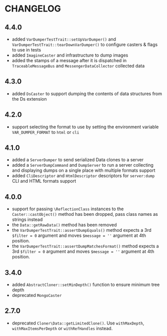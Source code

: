 CHANGELOG
=========

4.4.0
-----

 * added `VarDumperTestTrait::setUpVarDumper()` and `VarDumperTestTrait::tearDownVarDumper()`
   to configure casters & flags to use in tests
 * added `ImagineCaster` and infrastructure to dump images
 * added the stamps of a message after it is dispatched in `TraceableMessageBus` and `MessengerDataCollector` collected data

4.3.0
-----

 * added `DsCaster` to support dumping the contents of data structures from the Ds extension

4.2.0
-----

 * support selecting the format to use by setting the environment variable `VAR_DUMPER_FORMAT` to `html` or `cli`

4.1.0
-----

 * added a `ServerDumper` to send serialized Data clones to a server
 * added a `ServerDumpCommand` and `DumpServer` to run a server collecting
   and displaying dumps on a single place with multiple formats support
 * added `CliDescriptor` and `HtmlDescriptor` descriptors for `server:dump` CLI and HTML formats support

4.0.0
-----

 * support for passing `\ReflectionClass` instances to the `Caster::castObject()`
   method has been dropped, pass class names as strings instead
 * the `Data::getRawData()` method has been removed
 * the `VarDumperTestTrait::assertDumpEquals()` method expects a 3rd `$filter = 0`
   argument and moves `$message = ''` argument at 4th position.
 * the `VarDumperTestTrait::assertDumpMatchesFormat()` method expects a 3rd `$filter = 0`
   argument and moves `$message = ''` argument at 4th position.

3.4.0
-----

 * added `AbstractCloner::setMinDepth()` function to ensure minimum tree depth
 * deprecated `MongoCaster`

2.7.0
-----

 * deprecated `Cloner\Data::getLimitedClone()`. Use `withMaxDepth`, `withMaxItemsPerDepth` or `withRefHandles` instead.
